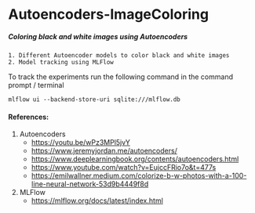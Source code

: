 # Autoencoders-ImageColoring
##### Coloring black and white images using Autoencoders

```
1. Different Autoencoder models to color black and white images
2. Model tracking using MLFlow
```

To track the experiments run the following command in the command prompt / terminal
```
mlflow ui --backend-store-uri sqlite:///mlflow.db
```

#### References:
1. Autoencoders 
   - https://youtu.be/wPz3MPl5jvY
   - https://www.jeremyjordan.me/autoencoders/
   - https://www.deeplearningbook.org/contents/autoencoders.html
   - https://www.youtube.com/watch?v=EujccFRio7o&t=477s
   - https://emilwallner.medium.com/colorize-b-w-photos-with-a-100-line-neural-network-53d9b4449f8d
2. MLFlow
   - https://mlflow.org/docs/latest/index.html
